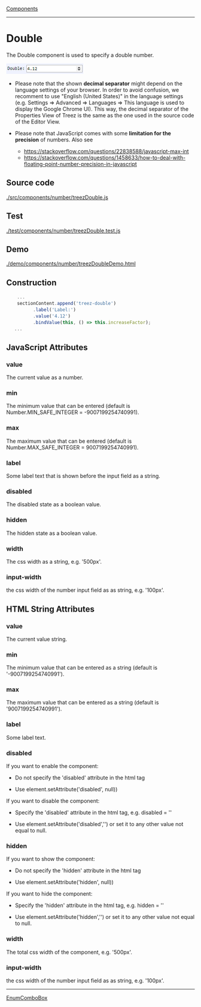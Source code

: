 [Components](../components.md)

----

# Double
		
The Double component is used to specify a double number.  
	
![](../../images/treezDouble.png)

* Please note that the shown **decimal separator** might depend on the language settings of your browser. 
In order to avoid confusion, we recomment to use "English (United States)" in the language settings 
(e.g. Settings => Advanced => Languages => This language is used to display the Google Chrome UI). 
This way, the decimal separator of the Properties View of Treez is the same as the one used in the source
code of the Editor View.

* Please note that JavaScript comes with some **limitation for the precision** of numbers. Also see 
  * https://stackoverflow.com/questions/22838588/javascript-max-int
  * https://stackoverflow.com/questions/1458633/how-to-deal-with-floating-point-number-precision-in-javascript
		
## Source code

[./src/components/number/treezDouble.js](../../../src/components/number/treezDouble.js)

## Test

[./test/components/number/treezDouble.test.js](../../../test/components/number/treezDouble.test.js)

## Demo

[./demo/components/number/treezDoubleDemo.html](../../../demo/components/number/treezDoubleDemo.html)

## Construction

```javascript
    ...
    sectionContent.append('treez-double')
		  .label('Label:')		
		  .value('4.12')		
		  .bindValue(this, () => this.increaseFactor);	
   ...
```

## JavaScript Attributes

### value

The current value as a number. 

### min

The minimum value that can be entered (default is Number.MIN_SAFE_INTEGER = -9007199254740991).

### max

The maximum value that can be entered (default is Number.MAX_SAFE_INTEGER = 9007199254740991).

### label

Some label text that is shown before the input field as a string. 

### disabled

The disabled state as a boolean value. 

### hidden

The hidden state as a boolean value.

### width

The css width as a string, e.g. '500px'.

### input-width

the css width of the number input field as as string, e.g. '100px'.




## HTML String Attributes

### value

The current value string.

### min

The minimum value that can be entered as a string (default is '-9007199254740991').

### max

The maximum value that can be entered as a string (default is '9007199254740991').

### label

Some label text.

### disabled

If you want to enable the component:

* Do not specify the 'disabled' attribute in the html tag

* Use element.setAttribute('disabled', null)) 

If you want to disable the component:

* Specify the 'disabled' attribute in the html tag, e.g. disabled = ''

* Use element.setAttribute('disabled','') or set it to any other value not equal to null. 

### hidden

If you want to show the component:

* Do not specify the 'hidden' attribute in the html tag

* Use element.setAttribute('hidden', null)) 

If you want to hide the component:

* Specify the 'hidden' attribute in the html tag, e.g. hidden = ''

* Use element.setAttribute('hidden','') or set it to any other value not equal to null. 

### width

The total css width of the component, e.g. '500px'.

### input-width

the css width of the number input field as as string, e.g. '100px'.


----

[EnumComboBox](../comboBox/enumComboBox.md)
